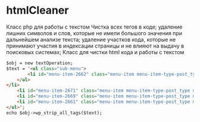 # htmlCleaner
Класс php для работы с текстом
Чистка всех тегов в коде;
удаление лишних символов и слов, которые не имели большого значения при дальнейшем анализе текста;
удаление участков кода, которые не принимают участия в индексации страницы и не влияют на выдачу в поисковых системах;
Класс для чистки html кода и работы с текстом

```html
$obj = new textOperation;
$text = '<ul class="sub-menu">
		<li id="menu-item-2662" class="menu-item menu-item-type-post_type menu-item-object-page menu-item-2662"><a href="https://wp-admin.com.ua/uroki-frilansa/oblasti-frilansa/"><span>Области фриланса</span></a></li>
	</ul>
</li>
	<li id="menu-item-2671" class="menu-item menu-item-type-post_type menu-item-object-page menu-item-2671"><a href="https://wp-admin.com.ua/uroki-frilansa/frilans-i-fultaym-sushhestvuyut-vmeste/"><span>Фриланс и фултайм существуют вместе</span></a></li>
	<li id="menu-item-2669" class="menu-item menu-item-type-post_type menu-item-object-page menu-item-2669"><a href="https://wp-admin.com.ua/uroki-frilansa/test-smogu-li-stat-frilanserom/"><span>Тест смогу ли стать фрилансером</span></a></li>
	<li id="menu-item-2661" class="menu-item menu-item-type-post_type menu-item-object-page menu-item-2661"><a href="https://wp-admin.com.ua/uroki-frilansa/mogu-li-ya-stat-frilanserom/"><span>Могу ли я стать фрилансером?</span></a></li>
</ul>';
echo $obj->wp_strip_all_tags($text);

